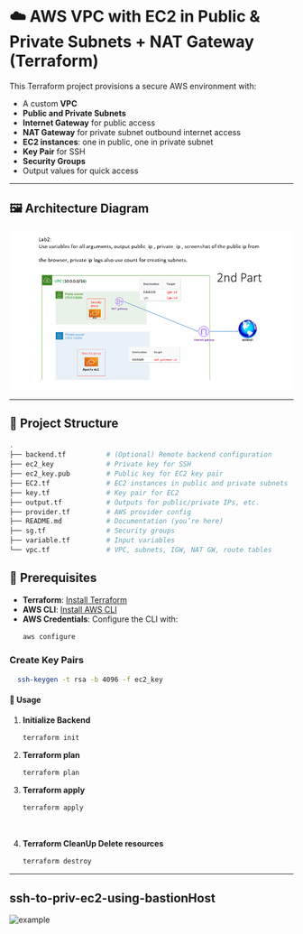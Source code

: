 # ☁️ AWS VPC with EC2 in Public & Private Subnets + NAT Gateway (Terraform)

This Terraform project provisions a secure AWS environment with:

- A custom **VPC**
- **Public and Private Subnets**
- **Internet Gateway** for public access
- **NAT Gateway** for private subnet outbound internet access
- **EC2 instances**: one in public, one in private subnet
- **Key Pair** for SSH
- **Security Groups**
- Output values for quick access

---

## 🖼️ Architecture Diagram

![Architecture Diagram](lab2.png)

---

## 📁 Project Structure

```bash
.
├── backend.tf          # (Optional) Remote backend configuration
├── ec2_key             # Private key for SSH
├── ec2_key.pub         # Public key for EC2 key pair
├── EC2.tf              # EC2 instances in public and private subnets
├── key.tf              # Key pair for EC2
├── output.tf           # Outputs for public/private IPs, etc.
├── provider.tf         # AWS provider config
├── README.md           # Documentation (you’re here)
├── sg.tf               # Security groups
├── variable.tf         # Input variables
└── vpc.tf              # VPC, subnets, IGW, NAT GW, route tables
```

## 🔧 Prerequisites
- **Terraform**: [Install Terraform](https://www.terraform.io/downloads)
- **AWS CLI**: [Install AWS CLI](https://docs.aws.amazon.com/cli/latest/userguide/getting-started-install.html)
- **AWS Credentials**: Configure the CLI with:
  ```bash
  aws configure
  ```
### Create Key Pairs 
 ```bash 
   ssh-keygen -t rsa -b 4096 -f ec2_key
  ```



#### 🚀 Usage


1. **Initialize Backend**
   ```bash
   terraform init

2. **Terraform plan**
   ```bash
   terraform plan   


3. **Terraform apply**
   ```bash
   terraform apply 




3. **Terraform CleanUp Delete resources**
   ```bash
   terraform destroy
-------

## ssh-to-priv-ec2-using-bastionHost

![example](ssh-to-priv-ec2-using-bastionHost.png)


